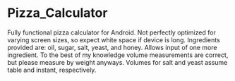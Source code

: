 # Pizza_Calculator

Fully functional pizza calculator for Android. 
Not perfectly optimized for varying screen sizes, so expect white space if device is long.
Ingredients provided are: oil, sugar, salt, yeast, and honey. Allows input of one more ingredient. 
To the best of my knowledge volume measurements are correct, but please measure by weight anyways. Volumes for salt and yeast assume table and instant, respectively.
